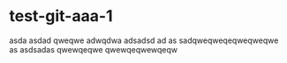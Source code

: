 # test-git-aaa-1

asda
asdad
qweqwe
adwqdwa
adsadsd
ad
as
sadqweqweqeqweqweqwe
as
asdsadas
qwewqeqwe
qwewqeqwewqeqw

